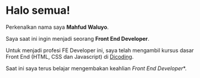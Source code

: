 # Halo semua! 

Perkenalkan nama saya **Mahfud Waluyo**.

Saya saat ini ingin menjadi seorang **Front End Developer**.

Untuk menjadi profesi FE Developer ini, saya telah mengambil kursus dasar Front End (HTML, CSS dan Javascript) di [Dicoding](https://www.dicoding.com/).  

Saat ini saya terus belajar mengembakan keahlian *Front End Developer**.






<!--
**MahfudW/MahfudW** is a ✨ _special_ ✨ repository because its `README.md` (this file) appears on your GitHub profile.

Here are some ideas to get you started:

- 🔭 I’m currently working on ...
- 🌱 I’m currently learning ...
- 👯 I’m looking to collaborate on ...
- 🤔 I’m looking for help with ...
- 💬 Ask me about ...
- 📫 How to reach me: ...
- 😄 Pronouns: ...
- ⚡ Fun fact: ...
-->
